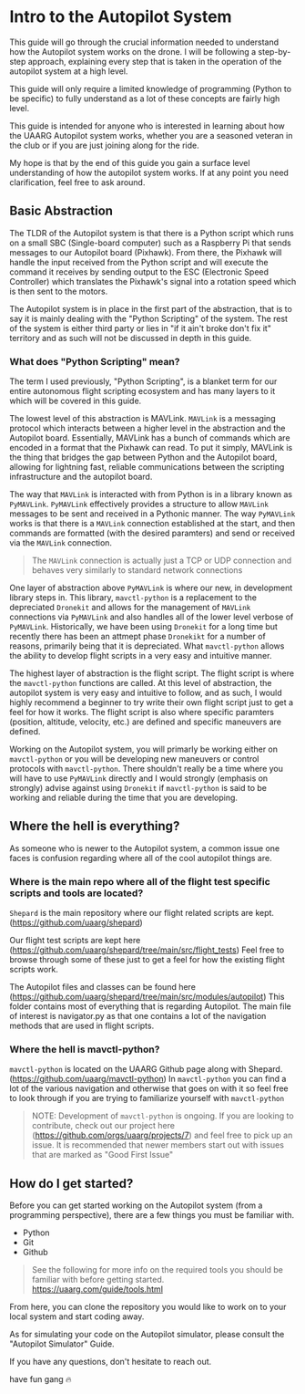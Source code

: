 # Intro to the Autopilot System 

This guide will go through the crucial information needed to understand how the Autopilot system works on the drone.
I will be following a step-by-step approach, explaining every step that is taken in the operation of the autopilot system at a high level.

This guide will only require a limited knowledge of programming (Python to be specific) to fully understand as a lot of these concepts are fairly high level.

This guide is intended for anyone who is interested in learning about how the UAARG Autopilot system works, whether you are a seasoned veteran in the club or if you are just joining along for the ride.

My hope is that by the end of this guide you gain a surface level understanding of how the autopilot system works.
If at any point you need clarification, feel free to ask around.

## Basic Abstraction 

The TLDR of the Autopilot system is that there is a Python script which runs on a small SBC (Single-board computer) such as a Raspberry Pi that sends messages to our Autopilot board (Pixhawk).
From there, the Pixhawk will handle the input received from the Python script and will execute the command it receives by sending output to the ESC (Electronic Speed Controller) which translates the Pixhawk's signal into a rotation speed which is then sent to the motors.

The Autopilot system is in place in the first part of the abstraction, that is to say it is mainly dealing with the "Python Scripting" of the system. The rest of the system is either third party or lies in "if it ain't broke don't fix it" territory and as such will not be discussed in depth in this guide.


### What does "Python Scripting" mean?

The term I used previously, "Python Scripting", is a blanket term for our entire autonomous flight scripting ecosystem and has many layers to it which will be covered in this guide. 

The lowest level of this abstraction is MAVLink. `MAVLink` is a messaging protocol which interacts between a higher level in the abstraction and the Autopilot board. Essentially, MAVLink has a bunch of commands which are encoded in a format that the Pixhawk can read.
To put it simply, MAVLink is the thing that bridges the gap between Python and the Autopilot board, allowing for lightning fast, reliable communications between the scripting infrastructure and the autopilot board. 

The way that `MAVLink` is interacted with from Python is in a library known as `PyMAVLink`. `PyMAVLink` effectively provides a structure to allow `MAVLink` messages to be sent and received in a Pythonic manner. 
The way `PyMAVLink` works is that there is a `MAVLink` connection established at the start, and then commands are formatted (with the desired paramters) and send or received via the `MAVLink` connection. 

> The `MAVLink` connection is actually just a TCP or UDP connection and behaves very similarly to standard network connections

One layer of abstraction above `PyMAVLink` is where our new, in development library steps in. This library, `mavctl-python` is a replacement to the depreciated `Dronekit` and allows for the management of `MAVLink` connections via `PyMAVLink` and also handles all of the lower level verbose of `PyMAVLink`.
Historically, we have been using `Dronekit` for a long time but recently there has been an attmept phase `Dronekikt` for a number of reasons, primarily being that it is depreciated.
What `mavctl-python` allows the ability to develop flight scripts in a very easy and intuitive manner. 

The highest layer of abstraction is the flight script. The flight script is where the `mavctl-python` functions are called. At this level of abstraction, the autopilot system is very easy and intuitive to follow, and as such, I would highly recommend a beginner to try write their own flight script just to get a feel for how it works.
The flight script is also where specific paramters (position, altitude, velocity, etc.) are defined and specific maneuvers are defined.

Working on the Autopilot system, you will primarly be working either on `mavctl-python` or you will be developing new maneuvers or control protocols with `mavctl-python`.
There shouldn't really be a time where you will have to use `PyMAVLink` directly and I would strongly (emphasis on strongly) advise against using `Dronekit` if `mavctl-python` is said to be working and reliable during the time that you are developing.



## Where the hell is everything?

As someone who is newer to the Autopilot system, a common issue one faces is confusion regarding where all of the cool autopilot things are. 

### Where is the main repo where all of the flight test specific scripts and tools are located?

`Shepard` is the main repository where our flight related scripts are kept. (https://github.com/uaarg/shepard)

Our flight test scripts are kept here (https://github.com/uaarg/shepard/tree/main/src/flight_tests)
Feel free to browse through some of these just to get a feel for how the existing flight scripts work.

The Autopilot files and classes can be found here (https://github.com/uaarg/shepard/tree/main/src/modules/autopilot)
This folder contains most of everything that is regarding Autopilot. The main file of interest is navigator.py as that one contains a lot of the navigation methods that are used in flight scripts.


### Where the hell is mavctl-python?

`mavctl-python` is located on the UAARG Github page along with Shepard. (https://github.com/uaarg/mavctl-python)
In `mavctl-python` you can find a lot of the various navigation and otherwise that goes on with it so feel free to look through if you are trying to familiarize yourself with `mavctl-python`

> NOTE: Development of `mavctl-python` is ongoing. If you are looking to contribute, check out our project here (https://github.com/orgs/uaarg/projects/7) and feel free to pick up an issue.
> It is recommended that newer members start out with issues that are marked as "Good First Issue" 


## How do I get started?

Before you can get started working on the Autopilot system (from a programming perspective), there are a few things you must be familiar with.

- Python
- Git
- Github 


> See the following for more info on the required tools you should be familiar with before getting started.
> https://uaarg.com/guide/tools.html

From here, you can clone the repository you would like to work on to your local system and start coding away. 

As for simulating your code on the Autopilot simulator, please consult the "Autopilot Simulator" Guide. 


If you have any questions, don't hesitate to reach out. 

have fun gang :fire:
